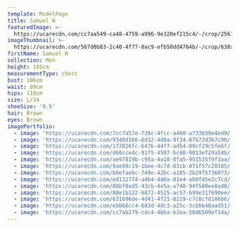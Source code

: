 ```yaml
---
template: ModelPage
title: Samuel N
featuredImage: >-
  https://ucarecdn.com/cc7aa549-ca48-4759-a996-9e320ef215c4/-/crop/2561x993/0,0/-/preview/
imageThumbnail: >-
  https://ucarecdn.com/567d0b83-2c40-4f77-8ac9-efb50dd4764b/-/crop/638x924/296,0/-/preview/
firstName: Samuel N
collection: Men
height: 185cm
measurementType: chest
bust: 106cm
waist: 89cm
hips: 110cm
size: L/34
shoeSize: '9.5'
hair: Brown
eyes: Brown
imagePortfolio:
  - image: 'https://ucarecdn.com/7cc7a57e-739c-4fcc-a460-a733b59e4ed9/'
  - image: 'https://ucarecdn.com/9348d166-6d32-4d8a-9f34-87b72d367c9b/'
  - image: 'https://ucarecdn.com/1f2826fc-647b-44f7-ad54-09cf29c5fe6f/'
  - image: 'https://ucarecdn.com/d60cce4c-91f5-4507-bc60-9013ef29a54b/'
  - image: 'https://ucarecdn.com/ae97819b-c95a-4a18-8fa5-951535f9f3aa/'
  - image: 'https://ucarecdn.com/9ae99c19-1bee-4c7d-83cb-071f57c20105/'
  - image: 'https://ucarecdn.com/b0efae6c-749e-42bc-a185-2b2975736073/'
  - image: 'https://ucarecdn.com/ed132774-a4b4-4d6a-81e4-ab0f45e2c7cd/'
  - image: 'https://ucarecdn.com/08bf0ad5-43cb-4e5a-a748-94f500ee8a40/'
  - image: 'https://ucarecdn.com/88e1b122-6872-4525-ac57-699e31f690ee/'
  - image: 'https://ucarecdn.com/631696de-4d41-4f21-8219-c7c8cfd106b6/'
  - image: 'https://ucarecdn.com/ebb66cc4-683d-4dc3-a25c-3cbbb48aad51/'
  - image: 'https://ucarecdn.com/cc7ab279-cdc4-4bba-b3ea-50d6509ef14a/'
---
```


